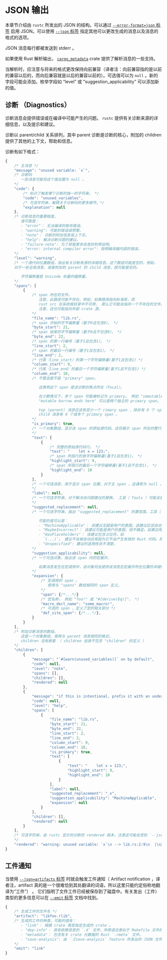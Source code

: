 # JSON 输出

本章节介绍由 `rustc` 所发出的 JSON 的结构。可以通过 [`--error-format=json` 标签][option-error-format] 启用 JSON。可以使用  [`--json` 标签][option-json] 指定其他可以更改生成的消息以及消息的格式的选项。

JSON 消息每行都被发送到 stderr 。

如果使用 Rust 解析输出， [`cargo_metadata`](https://crates.io/crates/cargo_metadata) crate 提供了解析消息的一些支持。

当解析时，应注意与将来的格式更改保持向前兼容（译者注：向前兼容指的是以前的兼容以后的，而向后兼容就是以后的兼容以前的）。可选值可以为 `null` 。新的字段可能会添加。枚举字段如 “level” 或 “suggestion_applicability” 可以添加新的值。

## 诊断 （Diagnostics）

诊断消息会提供错误或在编译中可能产生的问题。 `rustc` 提供有关诊断来源的详细信息，以及提示和建议。

诊断以 parent/child 关系排列，其中 parent 诊断是诊断的核心，附加的 children 提供了其他的上下文，帮助和信息。

诊断有如下格式：

```javascript
{
    /* 主消息 */
    "message": "unused variable: `x`",
    /* 诊断码
       一些消息可能将这个值设置为 null 。
    */
    "code": {
        /* 标识了触发哪个诊断的独一的字符串。 */
        "code": "unused_variables",
        /* 可选字符串，解释关于诊断码的更多细节。*/
        "explanation": null
    },
    /* 诊断信息的重要程度。
       值可能是：
       - "error"： 无法编译的致命错误。
       - "warning": 可能的错误或预警。
       - "note"： 诊断的附加信息或上下文。
       - "help": 解决诊断问题的建议。
       - "failure-note": 为了获取更多信息的附带说明。
       - "error: internal compiler error": 指明编译器内部的错误。
    */
    "level": "warning",
    /* 一个源代码位置数组，指出有关诊断来源的详细信息。这个数组可能是空的，例如，
    对于一些全局消息，或者附加到 parent 的 child 消息，就可能是空的。

       字符偏移量是 Unicode 标量的偏移量。
    */
    "spans": [
        {
            /* span 所在的文件。
               注意，此路径可能不存在。例如，如果路径指向标准库，而
               rust src 在系统根目录中不可用， 那么它可能会指向一个不存在的文件。
               注意，这也可能指向外部 crate 源。
            */
            "file_name": "lib.rs",
            /* span 开始的字节偏移量（基于0且包含0）。 */
            "byte_start": 21,
            /* span 结束的字节偏移量（基于0且不包含0）。 */
            "byte_end": 22,
            /* span 的第一行编号（基于1且包含1）。 */
            "line_start": 2,
            /* span 的最后一行编号（基于1且包含1）。 */
            "line_end": 2,
            /* 行首（line_start）的第一个字符偏移量(基于1且包含1) */
            "column_start": 9,
            /* 行尾（line_end）的最后一个字符偏移量(基于1且不包含1) */
            "column_end": 10,
            /* 不管这是不是 "primary" span。

               这表明这个 span 是该诊断的焦点所在（focal）。

               在少数情况下，多个 span 可能被标记为 primary。 例如 "immutable borrow occurs here" 和
               "mutable borrow ends here" 可以是两个独立的 primary span。

               top (parent) 消息应该有至少一个 rimary span ，除非有 0 个 span 。
               child 消息有 0 个或多个 primary span 。
            */
            "is_primary": true,
            /* 一个对象数组，显示该 span 的原始源代码。这将展示 span 所在的整行文本 。跨多行的 span 对于每行会有一个单独对应的值。
            */
            "text": [
                {
                    /* 完整的原始源代码行。 */
                    "text": "    let x = 123;",
                    /* span 所指行的首字符偏移量(基于1且包含1)。 */
                    "highlight_start": 9,
                    /* span 所指行的最后一个字符偏移量(基于1且不包含1)。 */
                    "highlight_end": 10
                }
            ],
            /* 一个可选消息，用于显示 span 位置。对于主 span ，这通常为 null 。
            */
            "label": null,
            /* 一个可选字符串，对于解决该问题建议的替换。 工具（ Tools ）可能会尝试用此文本替换该 span 的内容 。
            */
            "suggested_replacement": null,
            /* 一个可选字符串，指出 "suggested_replacement" 的置信度。工具（  Tools ）可能会用这个值来决定是否自动应用建议（的替换）。

               可能的值可以是：
               - "MachineApplicable"： 该建议无疑是用户的意图。该建议应该自动被应用。
               - "MaybeIncorrect"： 该建议可能是用户的意图，但不确定。如果应用了该建议，则应该产生有效的 Rust 代码。
               - "HasPlaceholders"： 该建议包含占位符，如
                 `(...)`。 建议不会被自动应用因为它不会产生有效的 Rust 代码。用户需要填充该占位符。
               - "Unspecified": 建议的适用性尚不清楚。
            */
            "suggestion_applicability": null,
            /* 一个可选对象，指出该 span 内的宏展开。

               如果消息发生在宏调用中，该对象将会提供该消息在宏展开所在位置的详细信息。
            */
            "expansion": {
                /* 宏调用的 span 。
                   使用与 "spans" 数组相同的 span 定义。
                */
                "span": {/*...*/}
                /* 宏名称， 例如 "foo!" 或 "#[derive(Eq)]"。 */
                "macro_decl_name": "some_macro!",
                /* 可选的 span ，定义了宏的相关部分 */
                "def_site_span": {/*...*/},
            }
        }
    ],
    /* 附加诊断消息的数组。
       这是一个对象数组，使用与 parent 消息相同的格式。
       children 没有嵌套 （ children 自身不包含 "children" 的定义 ）
    */
    "children": [
        {
            "message": "`#[warn(unused_variables)]` on by default",
            "code": null,
            "level": "note",
            "spans": [],
            "children": [],
            "rendered": null
        },
        {
            "message": "if this is intentional, prefix it with an underscore",
            "code": null,
            "level": "help",
            "spans": [
                {
                    "file_name": "lib.rs",
                    "byte_start": 21,
                    "byte_end": 22,
                    "line_start": 2,
                    "line_end": 2,
                    "column_start": 9,
                    "column_end": 10,
                    "is_primary": true,
                    "text": [
                        {
                            "text": "    let x = 123;",
                            "highlight_start": 9,
                            "highlight_end": 10
                        }
                    ],
                    "label": null,
                    "suggested_replacement": "_x",
                    "suggestion_applicability": "MachineApplicable",
                    "expansion": null
                }
            ],
            "children": [],
            "rendered": null
        }
    ],
    /* 可选字符串，由 rustc 显示的诊断的 rendered 版本。注意这可能会受到 `--json` 标签的影响。
    */
    "rendered": "warning: unused variable: `x`\n --> lib.rs:2:9\n  |\n2 |     let x = 123;\n  |         ^ help: if this is intentional, prefix it with an underscore: `_x`\n  |\n  = note: `#[warn(unused_variables)]` on by default\n\n"
}
```

## 工件通知

当使用 [`--json=artifacts` 标签][option-json] 时就会触发工件通知（ Artifact notification ，译者注，artifact 真的是一个很难恰到其处翻译的词语，所以这里只能约定俗称地翻译为“工件”） 。 它们指明了文件工件已经被保存到了磁盘中。有关发出（工件）类型的更多信息可以在 [`--emit` 标签][option-emit] 文档中找到。

```javascript
{
    /* 生成工件的文件名 */
    "artifact": "libfoo.rlib",
    /* 生成的工件的种类，可能的值有：
       - "link"： 根据 crate 类型指定生成的 crate 。 
       - "dep-info"： 具有依赖信息的 `.d` 文件，所用语法类似于 Makefile 文件的语法。
       - "metadata"： 包含有关 crate 元数据的 Rust `.rmeta` 文件。
       - "save-analysis": 由 `-Zsave-analysis` feature 所发出的 JSON 文件 。
    */
    "emit": "link"
}
```

[option-emit]: command-line-arguments.md#option-emit
[option-error-format]: command-line-arguments.md#option-error-format
[option-json]: command-line-arguments.md#option-json
